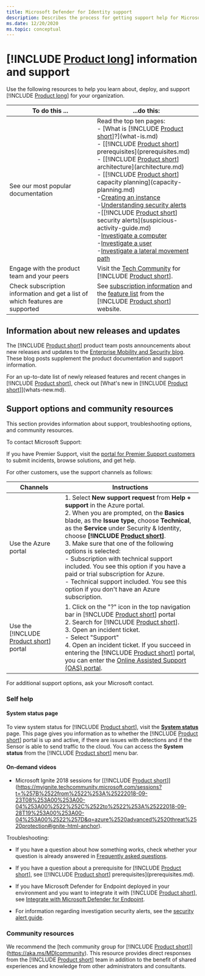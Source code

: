 ```yaml
---
title: Microsoft Defender for Identity support
description: Describes the process for getting support help for Microsoft Defender for Identity.
ms.date: 12/20/2020
ms.topic: conceptual
---
```


# [!INCLUDE [Product long](includes/product-long.md)] information and support

Use the following resources to help you learn about, deploy, and support [!INCLUDE [Product long](includes/product-long.md)] for your organization.

|To do this ...|...do this:|
|----|----|
|See our most popular documentation|Read the top ten pages:<br>- [What is [!INCLUDE [Product short](includes/product-short.md)]?](what-is.md)<br>- [[!INCLUDE [Product short](includes/product-short.md)] prerequisites](prerequisites.md)<br>- [[!INCLUDE [Product short](includes/product-short.md)] architecture](architecture.md)<br>- [[!INCLUDE [Product short](includes/product-short.md)] capacity planning](capacity-planning.md)<br>-[Creating an instance](install-step1.md)<br>-[Understanding security alerts](understanding-security-alerts.md)<br>-[[!INCLUDE [Product short](includes/product-short.md)] security alerts](suspicious-activity-guide.md)<br>-[Investigate a computer](investigate-a-computer.md)<br>-[Investigate a user](investigate-a-user.md)<br>-[Investigate a lateral movement path](investigate-lateral-movement-path.md)
|Engage with the product team and your peers|Visit the [Tech Community](https://techcommunity.microsoft.com/t5/Azure-Advanced-Threat-Protection/bd-p/AzureAdvancedThreatProtection) for [!INCLUDE [Product short](includes/product-short.md)].|
|Check subscription information and get a list of which features are supported|See [subscription information](https://www.microsoft.com/cloud-platform/azure-information-protection-pricing) and the [feature list](https://www.microsoft.com/cloud-platform/azure-information-protection-features) from the [!INCLUDE [Product short](includes/product-short.md)] website.|

## Information about new releases and updates

The [!INCLUDE [Product short](includes/product-short.md)] product team posts announcements about new releases and updates to the [Enterprise Mobility and Security blog](https://cloudblogs.microsoft.com/enterprisemobility/author/microsoft-advanced-threat-analytics-team/). These blog posts supplement the product documentation and support information.

For an up-to-date list of newly released features and recent changes in [!INCLUDE [Product short](includes/product-short.md)], check out [What's new in [!INCLUDE [Product short](includes/product-short.md)]](whats-new.md).

## Support options and community resources

This section provides information about support, troubleshooting options, and community resources.

To contact Microsoft Support:

If you have Premier Support, visit the [portal for Premier Support customers](https://premier.microsoft.com/) to submit incidents, browse solutions, and get help.

For other customers, use the support channels as follows:

| Channels|Instructions|
|------|-----|
|Use the Azure portal|1. Select **New support request** from **Help + support** in the Azure portal.<br>2. When you are prompted, on the **Basics** blade, as the **Issue type**, choose **Technical**, as the **Service** under Security & Identity, choose **[!INCLUDE [Product short](includes/product-short.md)]**.<br>3. Make sure that one of the following options is selected:<br>- Subscription with technical support included. You see this option if you have a paid or trial subscription for Azure.<br>- Technical support included. You see this option if you don't have an Azure subscription.|
|Use the [!INCLUDE [Product short](includes/product-short.md)] portal| 1. Click on the "?" icon in the top navigation bar in [!INCLUDE [Product short](includes/product-short.md)] portal<br>2. Search for [!INCLUDE [Product short](includes/product-short.md)].<br>3. Open an incident ticket.<br>- Select "Support"<br>4. Open an incident ticket. If you succeed in entering the [!INCLUDE [Product short](includes/product-short.md)] portal, you can enter the [Online Assisted Support (OAS) portal](https://support.microsoft.com/assistedsupportproducts). |

For additional support options, ask your Microsoft contact.

### Self help

#### System status page

To view system status for [!INCLUDE [Product short](includes/product-short.md)], visit the [**System status**](https://health.atp.azure.com/) page. This page gives you information as to whether the [!INCLUDE [Product short](includes/product-short.md)] portal is up and active, if there are issues with detections and if the Sensor is able to send traffic to the cloud. You can access the **System status** from the [!INCLUDE [Product short](includes/product-short.md)] menu bar.

#### On-demand videos

- Microsoft Ignite 2018 sessions for [[!INCLUDE [Product short](includes/product-short.md)]](https://myignite.techcommunity.microsoft.com/sessions?t=%257B%2522from%2522%253A%25222018-09-23T08%253A00%253A00-04%253A00%2522%252C%2522to%2522%253A%25222018-09-28T19%253A00%253A00-04%253A00%2522%257D&q=azure%2520advanced%2520threat%2520protection#ignite-html-anchor).

Troubleshooting:

- If you have a question about how something works, check whether your question is already answered in [Frequently asked questions](technical-faq.yml).

- If you have a question about a prerequisite for [!INCLUDE [Product short](includes/product-short.md)], see [[!INCLUDE [Product short](includes/product-short.md)] prerequisites](prerequisites.md).

- If you have Microsoft Defender for Endpoint deployed in your environment and you want to integrate it with [!INCLUDE [Product short](includes/product-short.md)], see [Integrate with Microsoft Defender for Endpoint](integrate-mde.md).

- For information regarding investigation security alerts, see the [security alert guide](suspicious-activity-guide.md).

### Community resources

We recommend the [tech community group for [!INCLUDE [Product short](includes/product-short.md)]](https://aka.ms/MDIcommunity). This resource provides direct responses from the [!INCLUDE [Product short](includes/product-short.md)] team in addition to the benefit of shared experiences and knowledge from other administrators and consultants.
